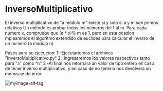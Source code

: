 # InversoMultiplicativo

El inverso multiplicativo de "a módulo m" existe si y solo si a y m son primos relativos
Un método es probar todos los números del 1 al m. Para cada número x, compruebe que (a * x)% m es 1, pero
en esta ocasion mplearemos el algoritmo extendido de euclides para calcular el inverso de un numero (a modulo n)

Pasos para su ejecucion:
1.-Ejecutariemos el archivos "InversoMultiplicativo.py"
2.-Ingresaremos los valores respectivos tanto para "a" como "n"
3.-Al final nos retornara un valor de tipo entero en caso de tener inverso multiplicativo, y en caso de no tenerlo
   nos devolvera un menssaje de error.
   
   ![myimage-alt-tag](https://i.ytimg.com/vi/LBgq4NKLHws/maxresdefault.jpg)
